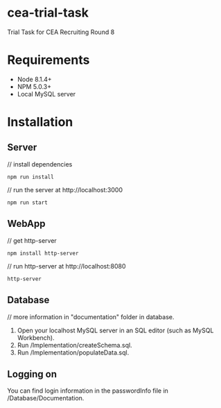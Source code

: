 # cea-trial-task
Trial Task for CEA Recruiting Round 8

# Requirements
- Node 8.1.4+
- NPM 5.0.3+
- Local MySQL server

# Installation

## Server

// install dependencies

`npm run install`

// run the server at http://localhost:3000

`npm run start`

## WebApp
// get http-server

`npm install http-server`

// run http-server at http://localhost:8080

`http-server`

## Database
// more information in "documentation" folder in database.

1. Open your localhost MySQL server in an SQL editor (such as MySQL Workbench).
2. Run /Implementation/createSchema.sql.
3. Run /Implementation/populateData.sql.

## Logging on
You can find login information in the passwordInfo file in /Database/Documentation.
